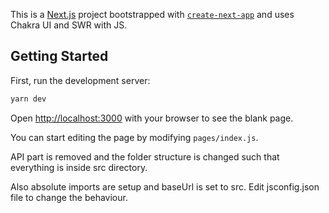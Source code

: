 This is a [Next.js](https://nextjs.org/) project bootstrapped with [`create-next-app`](https://github.com/vercel/next.js/tree/canary/packages/create-next-app) and uses Chakra UI and SWR with JS.

## Getting Started

First, run the development server:

```bash
yarn dev
```

Open [http://localhost:3000](http://localhost:3000) with your browser to see the blank page.

You can start editing the page by modifying `pages/index.js`.

API part is removed and the folder structure is changed such that everything is inside src directory.

Also absolute imports are setup and baseUrl is set to src. Edit jsconfig.json file to change the behaviour.
